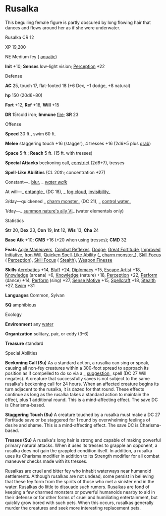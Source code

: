 # Rusalka 

This beguiling female figure is partly obscured by long flowing hair that dances and flows around her as if she were underwater.

Rusalka CR 12

XP 19,200

NE Medium fey ( [aquatic](monsters/creatureTypes#_aquatic-subtype))

**Init** +10; **Senses** low-light vision; [Perception](skills/perception#_perception) +22

Defense

**AC** 25, touch 17, flat-footed 18 (+6 Dex, +1 dodge, +8 natural)

**hp** 150 (20d6+80)

**Fort** +12, **Ref** +18, **Will** +15

**DR** 15/cold iron; **Immune** [fire](monsters/creatureTypes#_fire-subtype); **SR** 23

Offense

**Speed** 30 ft., swim 60 ft.

**Melee** staggering touch +16 (stagger), 4 tresses +16 (2d6+5 plus [grab](monsters/universalMonsterRules#_grab))

**Space** 5 ft.; **Reach** 5 ft. (15 ft. with tresses)

**Special Attacks** beckoning call, [constrict](monsters/universalMonsterRules#_constrict) (2d6+7), tresses

**Spell-Like Abilities** (CL 20th; concentration +27)

Constant—_ [blur](spells/blur#_blur)_, _ [water walk](spells/waterWalk#_water-walk)_

At will—_ [entangle](spells/entangle#_entangle)_ (DC 18), _ [fog cloud](spells/fogCloud), [invisibility](spells/invisibility#_invisibility)_

3/day—quickened _ [charm monster](spells/charmMonster#_charm-monster)_ (DC 21), _ [control water](spells/controlWater#_control-water)_

1/day—_ [summon nature's ally VI](spells/summonNatureSAlly#_summon-nature-s-ally-vi)_ (water elementals only)

Statistics

**Str** 20, **Dex** 23, **Con** 19, **Int** 12, **Wis** 13, **Cha** 24

**Base Atk** +10; **CMB** +16 (+20 when using tresses); **CMD** 32

**Feats** [Agile Maneuvers](feats#_agile-maneuvers), [Combat Reflexes](feats#_combat-reflexes), [Dodge](feats#_dodge), [Great Fortitude](feats#_great-fortitude), [Improved Initiative](feats#_improved-initiative), [Iron Will](feats#_iron-will), [Quicken Spell-Like Ability](monsters/monsterFeats#_quicken-spell-like-ability) (_ [charm monster](spells/charmMonster#_charm-monster)_), [Skill Focus](feats#_skill-focus) ( [Perception](skills/perception#_perception)), [Skill Focus](feats#_skill-focus) ( [Stealth](skills/stealth#_stealth)), [Weapon Finesse](feats#_weapon-finesse)

**Skills** [Acrobatics](skills/acrobatics#_acrobatics) +14, [Bluff](skills/bluff#_bluff) +24, [Diplomacy](skills/diplomacy#_diplomacy) +15, [Escape Artist](skills/escapeArtist#_escape-artist) +18, [Knowledge](skills/knowledge#_knowledge) (arcana) +6, [Knowledge](skills/knowledge#_knowledge) (nature) +18, [Perception](skills/perception#_perception) +22, [Perform](skills/perform#_perform) (dance) +14, [Perform](skills/perform#_perform) (sing) +27, [Sense Motive](skills/senseMotive#_sense-motive) +15, [Spellcraft](skills/spellcraft#_spellcraft) +18, [Stealth](skills/stealth#_stealth) +27, [Swim](skills/swim#_swim) +31

**Languages** Common, Sylvan

**SQ** amphibious

Ecology

**Environment** any [water](monsters/creatureTypes#_water-subtype)

**Organization** solitary, pair, or eddy (3–6)

**Treasure** standard

Special Abilities

**Beckoning Call (Su)** As a standard action, a rusalka can sing or speak, causing all non-fey creatures within a 300-foot spread to approach its position as if compelled to do so via a _ [suggestion](spells/suggestion#_suggestion)_ spell (DC 27 Will negates). A creature that successfully saves is not subject to the same rusalka's beckoning call for 24 hours. When an affected creature begins its turn adjacent to the rusalka, it is dazed for that round. These effects continue as long as the rusalka takes a standard action to maintain the effect, plus 1 additional round. This is a mind-affecting effect. The save DC is Charisma-based.

**Staggering Touch (Su)** A creature touched by a rusalka must make a DC 27 Fortitude save or be staggered for 1 round by overwhelming feelings of desire and shame. This is a mind-affecting effect. The save DC is Charisma-based.

**Tresses (Su)** A rusalka's long hair is strong and capable of making powerful primary natural attacks. When it uses its tresses to grapple an opponent, a rusalka does not gain the grappled condition itself. In addition, a rusalka uses its Charisma modifier in addition to its Strength modifier for all combat maneuver checks made with its tresses.

Rusalkas are cruel and bitter fey who inhabit waterways near humanoid settlements. Although rusalkas are not undead, some persist in believing that these fey form from the spirits of those who met a sinister end in the water. Rusalkas do little to dissuade such rumors. Rusalkas are fond of keeping a few charmed monsters or powerful humanoids nearby to aid in their defense or for other forms of cruel and humiliating entertainment, but quickly grow bored with such pets. When this occurs, rusalkas generally murder the creatures and seek more interesting replacement pets.

